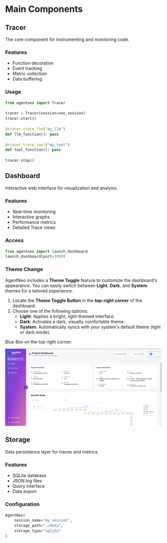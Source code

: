 # Main Components

## Tracer

The core component for instrumenting and monitoring code.

### Features

- Function decoration
- Event tracking
- Metric collection
- Data buffering

### Usage

```python
from agentneo import Tracer

tracer = Tracer(session=neo_session)
tracer.start()

@tracer.trace_llm("my_llm")
def llm_function(): pass

@tracer.trace_tool("my_tool")
def tool_function(): pass

tracer.stop()
```

## Dashboard

Interactive web interface for visualization and analysis.

### Features

- Real-time monitoring
- Interactive graphs
- Performance metrics
- Detailed Trace views

### Access

```python
from agentneo import launch_dashboard
launch_dashboard(port=3000)
```

### Theme Change

AgentNeo includes a **Theme Toggle** feature to customize the dashboard's appearance. You can easily switch between **Light**, **Dark**, and **System** themes for a tailored experience.

1. Locate the **Theme Toggle Button** in the **top-right corner** of the dashboard.
2. Choose one of the following options:
   - **Light**: Applies a bright, light-themed interface.
   - **Dark**: Activates a dark, visually comfortable theme.
   - **System**: Automatically syncs with your system's default theme (light or dark mode).

Blue Box on the top right corner:

![Theme Toggle](../../assets/themetoggle.png)

## Storage

Data persistence layer for traces and metrics.

### Features

- SQLite database
- JSON log files
- Query interface
- Data export

### Configuration

```python
AgentNeo(
    session_name="my_session",
    storage_path="./data",
    storage_type="sqlite"
)
```
